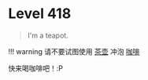 # Level 418

> I'm a teapot.

!!! warning 
    请不要试图使用 [茶壶](https://chocolateater.github.io/FD-Class/teapot/) 冲泡 [咖啡](https://chocolateater.github.io/FD-Class/Coffee/)

快来喝咖啡吧！:P
